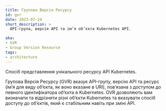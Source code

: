 ```yaml
---
title: Групова Версія Ресурсу
id: gvr
date: 2023-07-24
short_description: >
  API-група, версія API та імʼя обʼєкта Kubernetes API.

aka: 
- GVR
- Group Version Resource
tags:
- architecture
---
```


Спосіб представлення унікального ресурсу API Kubernetes.

<!--more-->

Групова Версія Ресурсу (GVR) вказує API-групу, версію API та ресурс (імʼя для виду обʼєкта, як воно вказане в URI), повʼязана з доступом до певного ідентифікатора обʼєкта в Kubernetes. GVR дозволяють вам визначати та відрізняти різні обʼєкти Kubernetes та вказувати спосіб доступу до обʼєктів, який є стабільним навіть при зміні API.

